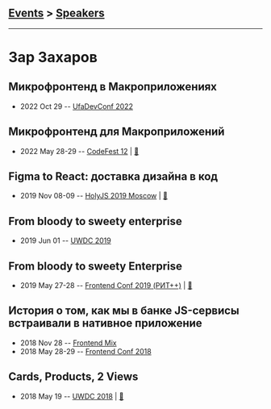 ## [Events](../README.md) > [Speakers](../speakers.md)
---

# Зар Захаров

## Микрофронтенд в Макроприложениях
- 2022 Oct 29 -- [UfaDevConf 2022](https://youtu.be/LzY7l_l_OU0)    
## Микрофронтенд для Макроприложений
- 2022 May 28-29 -- [CodeFest 12](https://youtu.be/Vr2EI6mJM-8?list=PL8761XQAJnra2OI2zSXwiymJrCDqehhxG)  | [:notebook:](https://disk.yandex.ru/d/Zt-GjT5avEfmsg)  
## Figma to React: доставка дизайна в код
- 2019 Nov 08-09 -- [HolyJS 2019 Moscow](https://www.youtube.com/watch?v=A3CamtT9VBs)  | [:notebook:](https://downloads.ctfassets.net/nn534z2fqr9f/14dQ7m3Vo8FkGLgyXXMc22/a1bbb10feac3a50bfe6682510b29a38c/HolyJs_-_Figma_to_React.pdf)  
## From bloody to sweety enterprise
- 2019 Jun 01 -- [UWDC 2019](https://youtu.be/o99D6zgi31g)    
## From bloody to sweety Enterprise
- 2019 May 27-28 -- [Frontend Conf 2019 (РИТ++)](https://www.youtube.com/watch?v=2FN2A8zYqt0)  | [:notebook:](https://www.dropbox.com/sh/kg71jju3yvj5jqw/AAC16ZpiVLuI6ohgENtl_-N2a/FC.%20%D0%94%D0%B5%D0%BB%D0%B8%2B%D0%9A%D0%B0%D0%BB%D1%8C%D0%BA%D1%83%D1%82%D1%82%D0%B0/28.05/7.From%20bloody%20to%20sweety%20Enterprise_%D0%97%D0%B0%D1%80%20%D0%97%D0%B0%D1%85%D0%B0%D1%80%D0%BE%D0%B2_%D0%B2%D0%B5%D1%80.1.pdf?dl=0)  
## История о том, как мы в банке JS-сервисы встраивали в нативное приложение
- 2018 Nov 28 -- [Frontend Mix](https://youtu.be/RCkqblvwFQo)    
- 2018 May 28-29 -- [Frontend Conf 2018](https://www.youtube.com/watch?v=UBsDKSKZwGs)    
## Cards, Products, 2 Views
- 2018 May 19 -- [UWDC 2018](https://www.youtube.com/watch?v=ZK38enWFN1g)  | [:notebook:](https://2018.uwdc.ru/storage/lectures/presentaions/JYemNJoJAZXQHJ8qL1Z4TOQ61UqzJGlPNLHhYspi.pdf)  
